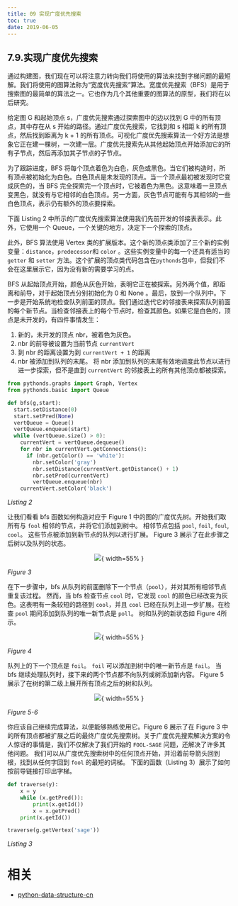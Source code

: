 ```yaml
---
title: 09 实现广度优先搜索
toc: true
date: 2019-06-05
---
```

## 7.9.实现广度优先搜索

通过构建图，我们现在可以将注意力转向我们将使用的算法来找到字梯问题的最短解。我们将使用的图算法称为“宽度优先搜索”算法。宽度优先搜索（BFS）是用于搜索图的最简单的算法之一。它也作为几个其他重要的图算法的原型，我们将在以后研究。

给定图 G 和起始顶点 s，广度优先搜索通过探索图中的边以找到 G 中的所有顶点，其中存在从 s 开始的路径。通过广度优先搜索，它找到和 s 相距 k 的所有顶点，然后找到距离为 k + 1 的所有顶点。可视化广度优先搜索算法一个好方法是想象它正在建一棵树，一次建一层。广度优先搜索先从其他起始顶点开始添加它的所有子节点，然后再添加其子节点的子节点。

为了跟踪进度，BFS 将每个顶点着色为白色，灰色或黑色。当它们被构造时，所有顶点被初始化为白色。白色顶点是未发现的顶点。当一个顶点最初被发现时它变成灰色的，当 BFS 完全探索完一个顶点时，它被着色为黑色。这意味着一旦顶点变黑色，就没有与它相邻的白色顶点。另一方面，灰色节点可能有与其相邻的一些白色顶点，表示仍有额外的顶点要探索。

下面 Listing 2 中所示的广度优先搜索算法使用我们先前开发的邻接表表示。此外，它使用一个 Queue，一个关键的地方，决定下一个探索的顶点。

此外，BFS 算法使用 Vertex 类的扩展版本。这个新的顶点类添加了三个新的实例变量：`distance`，`predecessor`和 `color` 。这些实例变量中的每一个还具有适当的 `getter` 和 `setter` 方法。这个扩展的顶点类代码包含在`pythonds`包中，但我们不会在这里展示它，因为没有新的需要学习的点。

BFS 从起始顶点开始，颜色从灰色开始，表明它正在被探索。另外两个值，即距离和前导，对于起始顶点分别初始化为 0 和 None 。最后，放到一个队列中。下一步是开始系统地检查队列前面的顶点。我们通过迭代它的邻接表来探索队列前面的每个新节点。当检查邻接表上的每个节点时，检查其颜色。如果它是白色的，顶点是未开发的，有四件事情发生：

1. 新的，未开发的顶点 nbr，被着色为灰色。
2. nbr 的前导被设置为当前节点 `currentVert`
3. 到 nbr 的距离设置为到 `currentVert + 1` 的距离
4. nbr 被添加到队列的末尾。 将 nbr 添加到队列的末尾有效地调度此节点以进行进一步探索，但不是直到 `currentVert` 的邻接表上的所有其他顶点都被探索。

```python
from pythonds.graphs import Graph, Vertex
from pythonds.basic import Queue

def bfs(g,start):
  start.setDistance(0)
  start.setPred(None)
  vertQueue = Queue()
  vertQueue.enqueue(start)
  while (vertQueue.size() > 0):
    currentVert = vertQueue.dequeue()
    for nbr in currentVert.getConnections():
      if (nbr.getColor() == 'white'):
        nbr.setColor('gray')
        nbr.setDistance(currentVert.getDistance() + 1)
        nbr.setPred(currentVert)
        vertQueue.enqueue(nbr)
    currentVert.setColor('black')
```

*Listing 2*

让我们看看 bfs 函数如何构造对应于 Figure 1 中的图的广度优先树。开始我们取所有与 `fool` 相邻的节点，并将它们添加到树中。 相邻节点包括 `pool`, `foil`, `foul`, `cool`。 这些节点被添加到新节点的队列以进行扩展。 Figure 3 展示了在此步骤之后树以及队列的状态。

<center>

![](http://images.iterate.site/blog/image/20190702/7G5fStSpCzHk.png?imageslim){ width=55% }

</center>

*Figure 3*

在下一步骤中，bfs 从队列的前面删除下一个节点（`pool`），并对其所有相邻节点重复该过程。 然而，当 bfs 检查节点 `cool` 时，它发现 `cool` 的颜色已经改变为灰色。这表明有一条较短的路径到 `cool`，并且 `cool` 已经在队列上进一步扩展。在检查 `pool` 期间添加到队列的唯一新节点是 `poll`。 树和队列的新状态如 Figure 4所示。

<center>

![](http://images.iterate.site/blog/image/20190702/2ElOJb2RFhzm.png?imageslim){ width=55% }

</center>

*Figure 4*

队列上的下一个顶点是 `foil`。 `foil` 可以添加到树中的唯一新节点是 `fail`。 当 bfs 继续处理队列时，接下来的两个节点都不向队列或树添加新内容。 Figure 5 展示了在树的第二级上展开所有顶点之后的树和队列。

<center>

![](http://images.iterate.site/blog/image/20190702/Bh4iRAIqicMJ.png?imageslim){ width=55% }

</center>

*Figure 5-6*

你应该自己继续完成算法，以便能够熟练使用它。Figure 6 展示了在 Figure 3 中的所有顶点都被扩展之后的最终广度优先搜索树。关于广度优先搜索解决方案的令人惊讶的事情是，我们不仅解决了我们开始的 `FOOL-SAGE` 问题，还解决了许多其他问题。 我们可以从广度优先搜索树中的任何顶点开始，并沿着前导箭头回到根，找到从任何字回到 `fool` 的最短的词梯。 下面的函数（Listing 3）展示了如何按前导链接打印出字梯。

```python
def traverse(y):
    x = y
    while (x.getPred()):
        print(x.getId())
        x = x.getPred()
    print(x.getId())

traverse(g.getVertex('sage'))
```

*Listing 3*




# 相关

- [python-data-structure-cn](https://github.com/facert/python-data-structure-cn)
